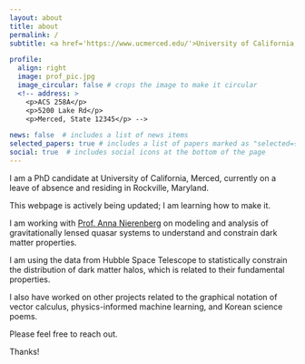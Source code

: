 ```yaml
---
layout: about
title: about
permalink: /
subtitle: <a href='https://www.ucmerced.edu/'>University of California, Merced.</a>

profile:
  align: right
  image: prof_pic.jpg
  image_circular: false # crops the image to make it circular
  <!-- address: >
    <p>ACS 258A</p>
    <p>5200 Lake Rd</p>
    <p>Merced, State 12345</p> -->

news: false  # includes a list of news items
selected_papers: true # includes a list of papers marked as "selected={true}"
social: true  # includes social icons at the bottom of the page
---
```


<!---
Write your biography here. Tell the world about yourself. Link to your favorite [subreddit](http://reddit.com). You can put a picture in, too. The code is already in, just name your picture `prof_pic.jpg` and put it in the `img/` folder.

Put your address / P.O. box / other info right below your picture. You can also disable any these elements by editing `profile` property of the YAML header of your `_pages/about.md`. Edit `_bibliography/papers.bib` and Jekyll will render your [publications page](/al-folio/publications/) automatically.

Link to your social media connections, too. This theme is set up to use [Font Awesome icons](http://fortawesome.github.io/Font-Awesome/) and [Academicons](https://jpswalsh.github.io/academicons/), like the ones below. Add your Facebook, Twitter, LinkedIn, Google Scholar, or just disable all of them.
-->

I am a PhD candidate at University of California, Merced, currently on a leave of absence and residing in Rockville, Maryland.

This webpage is actively being updated; I am learning how to make it.

I am working with <a href='https://naturalsciences.ucmerced.edu/people/anna-nierenberg'>Prof. Anna Nierenberg</a> on modeling and analysis of gravitationally lensed quasar systems to understand and constrain dark matter properties.

I am using the data from Hubble Space Telescope to statistically constrain the distribution of dark matter halos, which is related to their fundamental properties.

I also have worked on other projects related to the graphical notation of vector calculus, physics-informed machine learning, and Korean science poems.

Please feel free to reach out.

Thanks!
